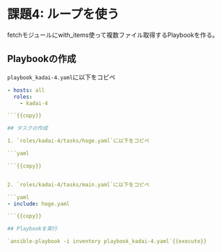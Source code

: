 # 課題4: ループを使う

fetchモジュールにwith_items使って複数ファイル取得するPlaybookを作る。

## Playbookの作成

`playbook_kadai-4.yaml`に以下をコピペ

```yaml
- hosts: all
  roles:
    - kadai-4

```{{copy}}

## タスクの作成

1. `roles/kadai-4/tasks/hoge.yaml`に以下をコピペ

```yaml

```{{copy}}


2. `roles/kadai-4/tasks/main.yaml`に以下をコピペ

```yaml
- include: hoge.yaml

```{{copy}}

## Playbookを実行

`ansible-playbook -i inventory playbook_kadai-4.yaml`{{execute}}
